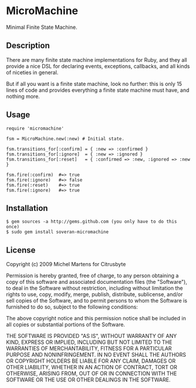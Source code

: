 MicroMachine
============

Minimal Finite State Machine.

Description
-----------

There are many finite state machine implementations for Ruby, and they
all provide a nice DSL for declaring events, exceptions, callbacks,
and all kinds of niceties in general.

But if all you want is a finite state machine, look no further: this is only
15 lines of code and provides everything a finite state machine must have, and
nothing more.

Usage
-----

    require 'micromachine'

    fsm = MicroMachine.new(:new) # Initial state.

    fsm.transitions_for[:confirm] = { :new => :confirmed }
    fsm.transitions_for[:ignore]  = { :new => :ignored }
    fsm.transitions_for[:reset]   = { :confirmed => :new, :ignored => :new }

    fsm.fire(:confirm)  #=> true
    fsm.fire(:ignore)   #=> false
    fsm.fire(:reset)    #=> true
    fsm.fire(:ignore)   #=> true

Installation
------------

    $ gem sources -a http://gems.github.com (you only have to do this once)
    $ sudo gem install soveran-micromachine

License
-------

Copyright (c) 2009 Michel Martens for Citrusbyte

Permission is hereby granted, free of charge, to any person
obtaining a copy of this software and associated documentation
files (the "Software"), to deal in the Software without
restriction, including without limitation the rights to use,
copy, modify, merge, publish, distribute, sublicense, and/or sell
copies of the Software, and to permit persons to whom the
Software is furnished to do so, subject to the following
conditions:

The above copyright notice and this permission notice shall be
included in all copies or substantial portions of the Software.

THE SOFTWARE IS PROVIDED "AS IS", WITHOUT WARRANTY OF ANY KIND,
EXPRESS OR IMPLIED, INCLUDING BUT NOT LIMITED TO THE WARRANTIES
OF MERCHANTABILITY, FITNESS FOR A PARTICULAR PURPOSE AND
NONINFRINGEMENT. IN NO EVENT SHALL THE AUTHORS OR COPYRIGHT
HOLDERS BE LIABLE FOR ANY CLAIM, DAMAGES OR OTHER LIABILITY,
WHETHER IN AN ACTION OF CONTRACT, TORT OR OTHERWISE, ARISING
FROM, OUT OF OR IN CONNECTION WITH THE SOFTWARE OR THE USE OR
OTHER DEALINGS IN THE SOFTWARE.
